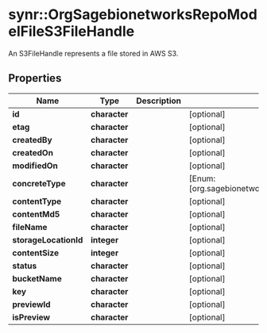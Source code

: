 # synr::OrgSagebionetworksRepoModelFileS3FileHandle

An S3FileHandle represents a file stored in AWS S3.

## Properties
Name | Type | Description | Notes
------------ | ------------- | ------------- | -------------
**id** | **character** |  | [optional] 
**etag** | **character** |  | [optional] 
**createdBy** | **character** |  | [optional] 
**createdOn** | **character** |  | [optional] 
**modifiedOn** | **character** |  | [optional] 
**concreteType** | **character** |  | [Enum: [org.sagebionetworks.repo.model.file.S3FileHandle]] 
**contentType** | **character** |  | [optional] 
**contentMd5** | **character** |  | [optional] 
**fileName** | **character** |  | [optional] 
**storageLocationId** | **integer** |  | [optional] 
**contentSize** | **integer** |  | [optional] 
**status** | **character** |  | [optional] 
**bucketName** | **character** |  | [optional] 
**key** | **character** |  | [optional] 
**previewId** | **character** |  | [optional] 
**isPreview** | **character** |  | [optional] 


